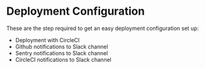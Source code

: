 # Deployment Configuration

These are the step required to get an easy deployment configuration set up:

- Deployment with CircleCI
- Github notifications to Slack channel
- Sentry notifications to Slack channel
- CircleCI notifications to Slack channel
